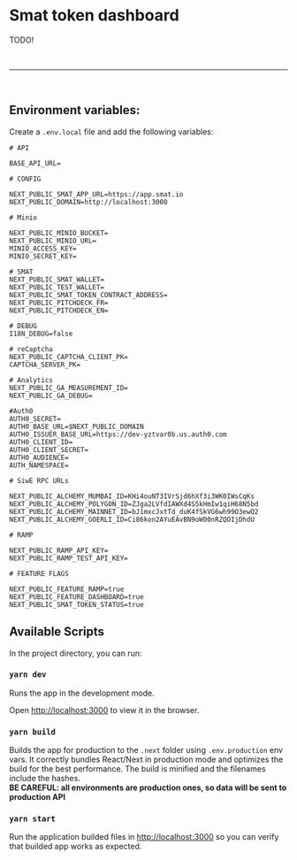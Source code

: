 # Smat token dashboard

TODO!

</br>

---

</br>

## Environment variables:

Create a `.env.local` file and add the following variables:

~~~~
# API

BASE_API_URL=

# CONFIG

NEXT_PUBLIC_SMAT_APP_URL=https://app.smat.io
NEXT_PUBLIC_DOMAIN=http://localhost:3000

# Minio

NEXT_PUBLIC_MINIO_BUCKET=
NEXT_PUBLIC_MINIO_URL=
MINIO_ACCESS_KEY=
MINIO_SECRET_KEY=

# SMAT
NEXT_PUBLIC_SMAT_WALLET=
NEXT_PUBLIC_TEST_WALLET=
NEXT_PUBLIC_SMAT_TOKEN_CONTRACT_ADDRESS=
NEXT_PUBLIC_PITCHDECK_FR=
NEXT_PUBLIC_PITCHDECK_EN=

# DEBUG
I18N_DEBUG=false

# reCaptcha
NEXT_PUBLIC_CAPTCHA_CLIENT_PK=
CAPTCHA_SERVER_PK=

# Analytics
NEXT_PUBLIC_GA_MEASUREMENT_ID=
NEXT_PUBLIC_GA_DEBUG=

#Auth0
AUTH0_SECRET=
AUTH0_BASE_URL=$NEXT_PUBLIC_DOMAIN
AUTH0_ISSUER_BASE_URL=https://dev-yztvar0b.us.auth0.com
AUTH0_CLIENT_ID=
AUTH0_CLIENT_SECRET=
AUTH0_AUDIENCE=
AUTH_NAMESPACE=

# SiwE RPC URLs

NEXT_PUBLIC_ALCHEMY_MUMBAI_ID=KHi4ouNT3IVrSjd6hXf3i3WK0IWsCqKs
NEXT_PUBLIC_ALCHEMY_POLYGON_ID=ZJga2LVfdIAWXd4S5kHmIw1qiH68N5bd
NEXT_PUBLIC_ALCHEMY_MAINNET_ID=bJ1mxcJxtTd_duK4fSkVG6wh99O3ewQ2
NEXT_PUBLIC_ALCHEMY_GOERLI_ID=Ci86kon2AYuEAvBN9oW00nRZQOIjDhdU

# RAMP

NEXT_PUBLIC_RAMP_API_KEY=
NEXT_PUBLIC_RAMP_TEST_API_KEY=

# FEATURE FLAGS

NEXT_PUBLIC_FEATURE_RAMP=true
NEXT_PUBLIC_FEATURE_DASHBOARD=true
NEXT_PUBLIC_SMAT_TOKEN_STATUS=true
~~~~
## Available Scripts

In the project directory, you can run:

### `yarn dev`

Runs the app in the development mode.

Open [http://localhost:3000](http://localhost:3000) to view it in the browser.

### `yarn build`

Builds the app for production to the `.next` folder using `.env.production` env vars.
It correctly bundles React/Next in production mode and optimizes the build for the best performance.
The build is minified and the filenames include the hashes. </br>
**BE CAREFUL: all environments are production ones, so data will be sent to production API**

### `yarn start`

Run the application builded files in [http://localhost:3000](http://localhost:3000) so you can verify that builded app works as expected.
